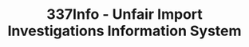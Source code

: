 ---
layout: default
bigquery: https://console.cloud.google.com/bigquery?p=patents-public-data&d=usitc_investigations&page=dataset&project=sheets-management-319211
citation: US International Trade Commission 337Info Unfair Import Investigations Information
  System
contributors: US International Trade Comission
cost: None
description: US International Trade Commission 337Info Unfair Import Investigations
  Information System contains data on investigations done under Section 337. Section
  337 declares the infringement of certain statutory intellectual property rights
  and other forms of unfair competition in import trade to be unlawful practices.
  Most Section 337 investigations involve allegations of patent or registered trademark
  infringement.
documentation: FAQ and tutorial available on the site
last_edit: Mon, 04 Apr 2022 19:10:40 GMT
location: https://pubapps2.usitc.gov/337external/
maintained_by: US International Trade Comission
schema_fields: '[''finalIdOnViolationIssue'', ''cafcAppeals'', ''teoReliefGranted'',
  ''dateOfPublicationFrNotice'', ''ouiiAttorney'', ''copyrightNumbers'', ''currentActiveALJ'',
  ''teoIdDueDate'', ''teoProceedingInvolved'', ''teoIdIssueDate'', ''currentStatus'',
  ''finalIdOnViolationDue'', ''docketNo'', ''issueDateOtherNonFinal'', ''finalDetViolation'',
  ''actualEndDateEvidHear'', ''aljAssigned'', ''ouiiParticipation'', ''actualStartDateEvidHear'',
  ''investigationType'', ''dateComplaintFiled'', ''respondent'', ''scheduledStartDateEvidHear'',
  ''startDateMarkmanHearing'', ''internalRemand'', ''targetDate'', ''htsNumbers'',
  ''finalDetNoViolation'', ''endDateMarkmanHearing'', ''trademarkNumbers'', ''id'',
  ''patentNumbers'', ''gcAttorney'', ''invUnfairAct'', ''investigationNo'', ''title'',
  ''markmanHearing'', ''complainant'', ''scheduledEndDateEvidHear'', ''dateCreated'',
  ''patentNumber'', ''lastUpdated'', ''investigationTermDate'', ''reportingRequirements'',
  ''publication_number'']'
shortname: unfair_import_investigations
tags:
- import
- legal
- trade
timeframe: 2008-2021 (prior to 2008 downloadable as a JSON file)
title: 337Info - Unfair Import Investigations Information System
uuid: 2721f5ec-e599-4890-9265-9706719fc71e
---